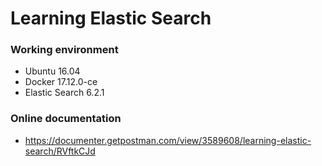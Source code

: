 # Learning Elastic Search
### Working environment
- Ubuntu 16.04
- Docker 17.12.0-ce
- Elastic Search 6.2.1
### Online documentation
- https://documenter.getpostman.com/view/3589608/learning-elastic-search/RVftkCJd


